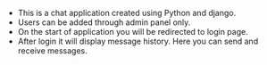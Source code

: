 - This is a chat application created using Python and django. 
- Users can be added through admin panel only.
- On the start of application you will be redirected to login page.
- After login it will display message history. Here you can send and receive messages.
